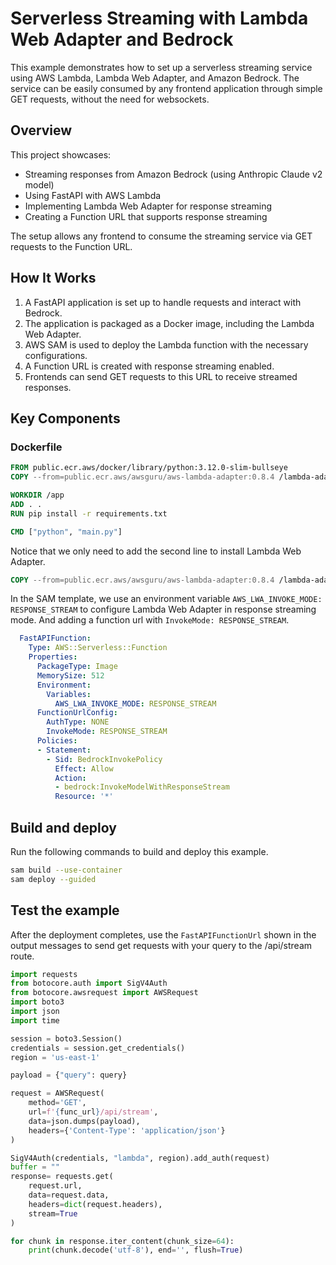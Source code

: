 # Serverless Streaming with Lambda Web Adapter and Bedrock

This example demonstrates how to set up a serverless streaming service using AWS Lambda, Lambda Web Adapter, and Amazon Bedrock. The service can be easily consumed by any frontend application through simple GET requests, without the need for websockets.

## Overview

This project showcases:
- Streaming responses from Amazon Bedrock (using Anthropic Claude v2 model)
- Using FastAPI with AWS Lambda
- Implementing Lambda Web Adapter for response streaming
- Creating a Function URL that supports response streaming

The setup allows any frontend to consume the streaming service via GET requests to the Function URL.

## How It Works

1. A FastAPI application is set up to handle requests and interact with Bedrock.
2. The application is packaged as a Docker image, including the Lambda Web Adapter.
3. AWS SAM is used to deploy the Lambda function with the necessary configurations.
4. A Function URL is created with response streaming enabled.
5. Frontends can send GET requests to this URL to receive streamed responses.

## Key Components

### Dockerfile

```dockerfile
FROM public.ecr.aws/docker/library/python:3.12.0-slim-bullseye
COPY --from=public.ecr.aws/awsguru/aws-lambda-adapter:0.8.4 /lambda-adapter /opt/extensions/lambda-adapter

WORKDIR /app
ADD . .
RUN pip install -r requirements.txt

CMD ["python", "main.py"]
```

Notice that we only need to add the second line to install Lambda Web Adapter. 

```dockerfile
COPY --from=public.ecr.aws/awsguru/aws-lambda-adapter:0.8.4 /lambda-adapter /opt/extensions/
```

In the SAM template, we use an environment variable `AWS_LWA_INVOKE_MODE: RESPONSE_STREAM` to configure Lambda Web Adapter in response streaming mode. And adding a function url with `InvokeMode: RESPONSE_STREAM`. 

```yaml
  FastAPIFunction:
    Type: AWS::Serverless::Function
    Properties:
      PackageType: Image
      MemorySize: 512
      Environment:
        Variables:
          AWS_LWA_INVOKE_MODE: RESPONSE_STREAM
      FunctionUrlConfig:
        AuthType: NONE
        InvokeMode: RESPONSE_STREAM
      Policies:
      - Statement:
        - Sid: BedrockInvokePolicy
          Effect: Allow
          Action:
          - bedrock:InvokeModelWithResponseStream
          Resource: '*'
```      


## Build and deploy

Run the following commands to build and deploy this example. 

```bash
sam build --use-container
sam deploy --guided
```


## Test the example

After the deployment completes, use the `FastAPIFunctionUrl` shown in the output messages to send get requests with your query to the /api/stream route.


```python
import requests
from botocore.auth import SigV4Auth
from botocore.awsrequest import AWSRequest
import boto3
import json
import time

session = boto3.Session()
credentials = session.get_credentials()
region = 'us-east-1'

payload = {"query": query}

request = AWSRequest(
    method='GET',
    url=f'{func_url}/api/stream',
    data=json.dumps(payload),
    headers={'Content-Type': 'application/json'}
)

SigV4Auth(credentials, "lambda", region).add_auth(request)
buffer = ""
response= requests.get(
    request.url,
    data=request.data,
    headers=dict(request.headers),
    stream=True
)

for chunk in response.iter_content(chunk_size=64):
    print(chunk.decode('utf-8'), end='', flush=True)
```